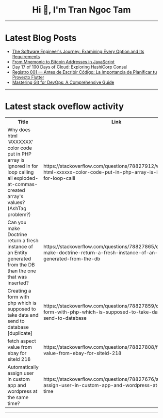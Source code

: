 <h1 align="center">Hi 👋, I'm Tran Ngoc Tam</h1>

---

# Latest Blog Posts 
<!-- BLOG-POST-LIST:START -->
- [The Software Engineer&#39;s Journey: Examining Every Option and Its Requirements](https://dev.to/jps27cse/the-software-engineers-journey-examining-every-option-and-its-requirements-1loh)
- [From Mnemonic to Bitcoin Addresses in JavaScript](https://dev.to/mibii/from-mnemonic-to-bitcoin-addresses-in-javascript-1dmp)
- [Day 17 of 100 Days of Cloud: Exploring HashiCorp Consul](https://dev.to/tutorialhelldev/day-17-of-100-days-of-cloud-exploring-hashicorp-consul-he6)
- [Registro 001 — Antes de Escribir Código: La Importancia de Planificar tu Proyecto Flutter](https://dev.to/betoflakes/registro-001-antes-de-escribir-codigo-la-importancia-de-planificar-tu-proyecto-flutter-3p47)
- [Mastering Git for DevOps: A Comprehensive Guide](https://dev.to/pratik_nalawade/mastering-git-for-devops-a-comprehensive-guide-4h6p)
<!-- BLOG-POST-LIST:END -->

---

# Latest stack oveflow activity
<table>
  <tr><th>Title</th><th>Link</th></tr>
  <!-- STACKOVERFLOW:START --><tr><td>Why does html &#39;#XXXXXX&#39; color code put in PHP array is ignored in for loop calling all exploded-at-commas-created array&#39;s values? &lpar;AshTag problem?&rpar;</td><td>https://stackoverflow.com/questions/78827912/why-does-html-xxxxxx-color-code-put-in-php-array-is-ignored-in-for-loop-calli</td></tr><tr><td>Can you make Doctrine return a fresh instance of an Entity generated from the DB than the one that was inserted?</td><td>https://stackoverflow.com/questions/78827865/can-you-make-doctrine-return-a-fresh-instance-of-an-entity-generated-from-the-db</td></tr><tr><td>Creating a form with php which is supposed to take data and send to database [duplicate]</td><td>https://stackoverflow.com/questions/78827859/creating-a-form-with-php-which-is-supposed-to-take-data-and-send-to-database</td></tr><tr><td>fetch aspect value from ebay for siteId 218</td><td>https://stackoverflow.com/questions/78827808/fetch-aspect-value-from-ebay-for-siteid-218</td></tr><tr><td>Automatically assign user in custom app and wordpress at the same time?</td><td>https://stackoverflow.com/questions/78827676/automatically-assign-user-in-custom-app-and-wordpress-at-the-same-time</td></tr><!-- STACKOVERFLOW:END -->
</table>

---



